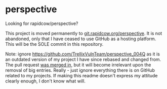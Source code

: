 # perspective

Looking for rapidcow/perspective?

This project is moved permanently to
[git.rapidcow.org/perspective](https://git.rapidcow.org/perspective/about/).
It is not abandoned, only that I have ceased to use
GitHub as a hosting platform.
This will be the SOLE commit in this repository.

Note: ignore https://github.com/TrellixVulnTeam/perspective_004Q
as it is an outdated version of my project I have since
rebased and changed from.  The pull request [was merged in][PR#5],
but it will become irrelevant upon the removal of big entries.
Really - just ignore everything there is on GitHub related to
my projects. If making this readme doesn't express my attitude
clearly enough, I don't know what will.

[PR#5]: https://git.rapidcow.org/perspective/commit/?id=976b62e015b14757754f706b0970cd84ebd4e7c8
